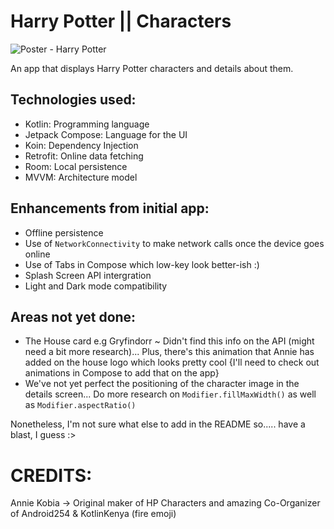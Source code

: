 # Harry Potter || Characters
![Poster - Harry Potter](https://github.com/Octagon-Technologies/Harry-Potter/assets/62815445/d6516c1a-3e12-49f1-840d-8eb7c390a62c)

An app that displays Harry Potter characters and details about them.

## Technologies used:
- Kotlin: Programming language
- Jetpack Compose: Language for the UI
- Koin: Dependency Injection
- Retrofit: Online data fetching
- Room: Local persistence
- MVVM: Architecture model

## Enhancements from initial app:
- Offline persistence
- Use of `NetworkConnectivity` to make network calls once the device goes online
- Use of Tabs in Compose which low-key look better-ish :)
- Splash Screen API intergration
- Light and Dark mode compatibility

## Areas not yet done:
- The House card e.g Gryfindorr ~ Didn't find this info on the API (might need a bit more research)... Plus, there's this animation that Annie has added on the house logo which looks pretty cool {I'll need to check out animations in Compose to add that on the app}
- We've not yet perfect the positioning of the character image in the details screen... Do more research on `Modifier.fillMaxWidth()` as well as `Modifier.aspectRatio()`

Nonetheless, I'm not sure what else to add in the README so..... have a blast, I guess :>


# CREDITS:
Annie Kobia -> Original maker of HP Characters and amazing Co-Organizer of Android254 & KotlinKenya (fire emoji)
